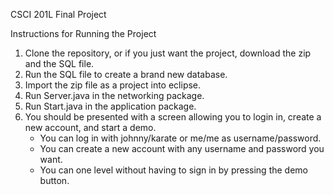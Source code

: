 CSCI 201L Final Project

Instructions for Running the Project
1. Clone the repository, or if you just want the project, download the zip and the SQL file.
2. Run the SQL file to create a brand new database.
3. Import the zip file as a project into eclipse.
4. Run Server.java in the networking package.
5. Run Start.java in the application package.
6. You should be presented with a screen allowing you to login in, create a new account, and start a demo.
	- You can log in with johnny/karate or me/me as username/password.
	- You can create a new account with any username and password you want.
	- You can one level without having to sign in by pressing the demo button.